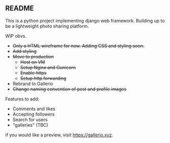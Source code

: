 **README**
---
This is a python project implementing django web framework. Building up to be a lightweight photo sharing platform.

WIP obvs.
* ~~Only a HTML wireframe for now. Adding CSS and styling soon.~~
* ~~Add styling~~
* ~~Move to production~~
  * ~~Host on VM~~
  * ~~Setup Nginx and Gunicorn~~
  * ~~Enable https~~
  * ~~Setup http forwarding~~
* Rebrand to Gallerio
* ~~Change naming convention of post and profile images~~

Features to add:
* Comments and likes
* Accepting followers
* Search for users
* "galleries" (TBC)

if you would like a preview, visit https://gallerio.xyz.